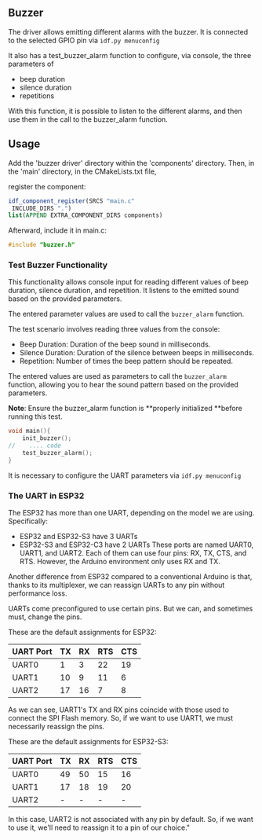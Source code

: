 ## Buzzer

The driver allows emitting different alarms with the buzzer. It is connected to the selected GPIO pin via `idf.py menuconfig`

It also has a test_buzzer_alarm function to configure, via console, the three parameters of

- beep duration
- silence duration
- repetitions

With this function, it is possible to listen to the different alarms, and then use them in the call to the buzzer_alarm function.

## Usage

Add the 'buzzer driver' directory within the 'components' directory.
Then, in the 'main' directory, in the CMakeLists.txt file,

register the component:

```cmake
idf_component_register(SRCS "main.c"
 INCLUDE_DIRS ".")
list(APPEND EXTRA_COMPONENT_DIRS components)
```

Afterward, include it in main.c:

```c
#include "buzzer.h"
```

### Test Buzzer Functionality

This functionality allows console input for reading different values of beep duration, silence duration, and repetition. It listens to the emitted sound based on the provided parameters.

The entered parameter values are used to call the `buzzer_alarm` function.

The test scenario involves reading three values from the console:

- Beep Duration: Duration of the beep sound in milliseconds.
- Silence Duration: Duration of the silence between beeps in milliseconds.
- Repetition: Number of times the beep pattern should be repeated.

The entered values are used as parameters to call the `buzzer_alarm` function, allowing you to hear the sound pattern based on the provided parameters.

**Note**: Ensure the buzzer_alarm function is **properly initialized **before running this test.

```c
void main(){
    init_buzzer();
//    .... code
    test_buzzer_alarm();
}
```

It is necessary to configure the UART parameters via `idf.py menuconfig`

### The UART in ESP32

The ESP32 has more than one UART, depending on the model we are using. Specifically:

- ESP32 and ESP32-S3 have 3 UARTs
- ESP32-S3 and ESP32-C3 have 2 UARTs
  These ports are named UART0, UART1, and UART2. Each of them can use four pins: RX, TX, CTS, and RTS. However, the Arduino environment only uses RX and TX.

Another difference from ESP32 compared to a conventional Arduino is that, thanks to its multiplexer, we can reassign UARTs to any pin without performance loss.

UARTs come preconfigured to use certain pins. But we can, and sometimes must, change the pins.

These are the default assignments for ESP32:

| UART Port | TX  | RX  | RTS | CTS |
| --------- | --- | --- | --- | --- |
| UART0     | 1   | 3   | 22  | 19  |
| UART1     | 10  | 9   | 11  | 6   |
| UART2     | 17  | 16  | 7   | 8   |

As we can see, UART1's TX and RX pins coincide with those used to connect the SPI Flash memory. So, if we want to use UART1, we must necessarily reassign the pins.

These are the default assignments for ESP32-S3:

| UART Port | TX  | RX  | RTS | CTS |
| --------- | --- | --- | --- | --- |
| UART0     | 49  | 50  | 15  | 16  |
| UART1     | 17  | 18  | 19  | 20  |
| UART2     | -   | -   | -   | -   |

In this case, UART2 is not associated with any pin by default. So, if we want to use it, we'll need to reassign it to a pin of our choice."
